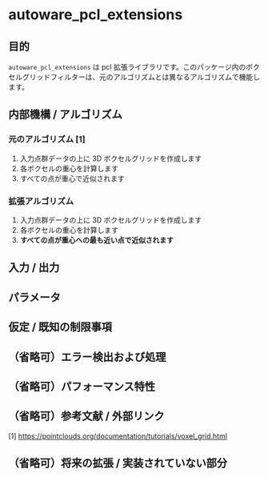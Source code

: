 # autoware_pcl_extensions

## 目的

`autoware_pcl_extensions` は pcl 拡張ライブラリです。このパッケージ内のボクセルグリッドフィルターは、元のアルゴリズムとは異なるアルゴリズムで機能します。

## 内部機構 / アルゴリズム

### 元のアルゴリズム [1]

1. 入力点群データの上に 3D ボクセルグリッドを作成します
2. 各ボクセルの重心を計算します
3. すべての点が重心で近似されます

### 拡張アルゴリズム

1. 入力点群データの上に 3D ボクセルグリッドを作成します
2. 各ボクセルの重心を計算します
3. **すべての点が重心への最も近い点で近似されます**

## 入力 / 出力

## パラメータ

## 仮定 / 既知の制限事項

## （省略可）エラー検出および処理

## （省略可）パフォーマンス特性

## （省略可）参考文献 / 外部リンク

[1] <https://pointclouds.org/documentation/tutorials/voxel_grid.html>

## （省略可）将来の拡張 / 実装されていない部分
